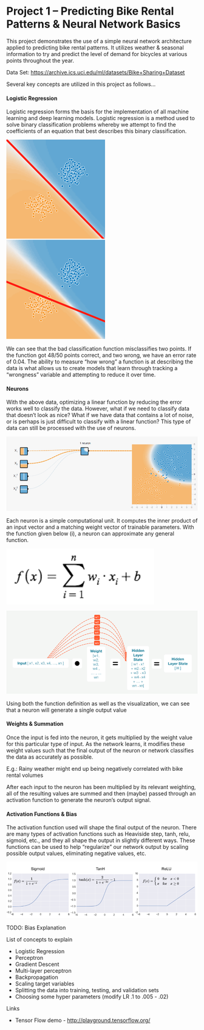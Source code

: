 # Project 1 – Predicting Bike Rental Patterns & Neural Network Basics
This project demonstrates the use of a simple neural network architecture applied to predicting bike rental patterns. It utilizes weather & seasonal information to try and predict the level of demand for bicycles at various points throughout the year.

Data Set: https://archive.ics.uci.edu/ml/datasets/Bike+Sharing+Dataset

Several key concepts are utilized in this project as follows...

#### Logistic Regression
Logistic regression forms the basis for the implementation of all machine learning and deep learning models. Logistic regression is a method used to solve binary classification problems whereby we attempt to find the coefficients of an equation that best describes this binary classification. 

![Good Func](https://github.com/Gavsum/Udacity_Deep_Learning/blob/master/project1/goodfunc.png "Accurate Classification Function") ![Bad Func](https://github.com/Gavsum/Udacity_Deep_Learning/blob/master/project1/badfunc.png "Inaccurate Classification Function")


We can see that the bad classification function misclassifies two points. If the function got 48/50 points correct, and two wrong, we have an error rate of 0.04.  The ability to measure “how wrong” a function is at describing the data is what allows us to create models that learn through tracking a “wrongness” variable and attempting to reduce it over time. 

#### Neurons
With the above data, optimizing a linear function by reducing the error works well to classify the data. However, what if we need to classify data that doesn’t look as nice? What if we have data that contains a lot of noise, or is perhaps is just difficult to classify with a linear function? This type of data can still be processed with the use of neurons.

![Combined Functions](https://github.com/Gavsum/Udacity_Deep_Learning/blob/master/project1/tensplayground.png "Combining 4 functions to accurately classify noisy data")


Each neuron is a simple computational unit.  It computes the inner product of an input vector and a matching weight vector of trainable parameters. With the function given below (i), a neuron can approximate any general function. 

![Formula](https://github.com/Gavsum/Udacity_Deep_Learning/blob/master/project1/Formula.png "Neuron Formula")

![Formula Visualization](https://github.com/Gavsum/Udacity_Deep_Learning/blob/master/project1/Formula_Visualization.png "Neuron Formula Visualization")

Using both the function definition as well as the visualization, we can see that a neuron will generate a single output value 

#### Weights & Summation
Once the input is fed into the neuron, it gets multiplied by the weight value for this particular type of input. As the network learns, it modifies these weight values such that the final output of the neuron or network classifies the data as accurately as possible.

E.g.: Rainy weather might end up being negatively correlated with bike rental volumes

After each input to the neuron has been multiplied by its relevant weighting, all of the resulting values are summed and then (maybe) passed through an activation function to generate the neuron’s output signal. 

#### Activation Functions & Bias
The activation function used will shape the final output of the neuron. There are many types of activation functions such as Heaviside step, tanh, relu, sigmoid, etc., and they all shape the output in slightly different ways. These functions can be used to help “regularize” our 
network output by scaling possible output values, eliminating negative values, etc. 

![Activation Functions](https://github.com/Gavsum/Udacity_Deep_Learning/blob/master/project1/Activation_Funcs.png "Activation Functions")

TODO: Bias Explanation 
    
List of concepts to explain
* Logistic Regression
* Perceptron
* Gradient Descent
* Multi-layer perceptron
* Backpropagation
* Scaling target variables
* Splitting the data into training, testing, and validation sets
* Choosing some hyper parameters (modify LR .1 to .005 - .02)

Links
* Tensor Flow demo - http://playground.tensorflow.org/




